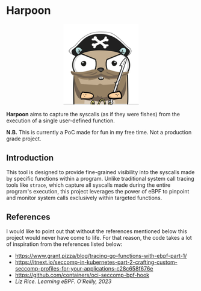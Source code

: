 # Harpoon

<p align="center">
    <img src="harpoon.png" alt="gopher" width="200"/>
</p>

**Harpoon** aims to capture the syscalls (as if they were fishes) from the execution of a single user-defined function.

**N.B.** This is currently a PoC made for fun in my free time. Not a production grade project.

## Introduction

This tool is designed to provide fine-grained visibility into the syscalls made by specific functions within a program. Unlike traditional system call tracing tools like `strace`, which capture all syscalls made during the entire program's execution, this project leverages the power of eBPF to pinpoint and monitor system calls exclusively within targeted functions.

## References

I would like to point out that without the references mentioned below this project would never have come to life.
For that reason, the code takes a lot of inspiration from the references listed below:

* https://www.grant.pizza/blog/tracing-go-functions-with-ebpf-part-1/
* https://itnext.io/seccomp-in-kubernetes-part-2-crafting-custom-seccomp-profiles-for-your-applications-c28c658f676e
* https://github.com/containers/oci-seccomp-bpf-hook
* *Liz Rice. Learning eBPF. O'Reilly, 2023*

